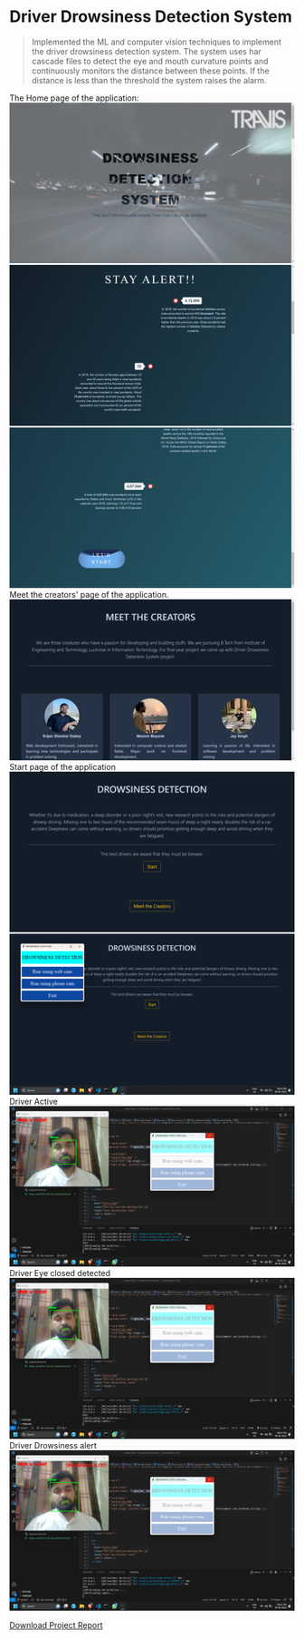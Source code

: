 # Driver Drowsiness Detection System 
> Implemented the ML and computer vision techniques to implement the driver drowsiness detection system. The system uses har cascade files to detect the eye and mouth curvature points and continuously monitors the distance between these points. If the distance is less than the threshold the system raises the alarm.

The Home page of the application:
![home page](https://raw.githubusercontent.com/srijan450/images/main/final-year-project-home.png)
![home page 1](https://raw.githubusercontent.com/srijan450/images/main/final-year-project-home-1.png)
![home page 2](https://raw.githubusercontent.com/srijan450/images/main/final-year-project-home-2.png)
Meet the creators' page of the application.
![Meet the creator's page](https://raw.githubusercontent.com/srijan450/images/main/final-year-project-meet-the-creator.png)
Start page of the application
![start page](https://raw.githubusercontent.com/srijan450/images/main/final-year-project-start.png)
![start page 1](https://raw.githubusercontent.com/srijan450/images/main/final-year-project-start1.png)
Driver Active
![start page 2](https://raw.githubusercontent.com/srijan450/images/main/final-year-project-start2.png)
Driver Eye closed detected
![start page 3](https://raw.githubusercontent.com/srijan450/images/main/final-year-project-start3.png)
Driver Drowsiness alert
![start page 4](https://raw.githubusercontent.com/srijan450/images/main/final-year-project-start4.png)

[Download Project Report](https://raw.githubusercontent.com/srijan450/Final-Year-Project/main/Project-Report/Project-Report.pdf)
